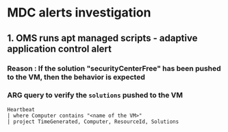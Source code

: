 # MDC alerts investigation

## 1. OMS runs apt managed scripts - adaptive application control alert

### Reason : If the solution "securityCenterFree" has been pushed to the VM, then the behavior is expected

### ARG query to verify the `solutions` pushed to the VM
```kusto
Heartbeat
| where Computer contains "<name of the VM>"
| project TimeGenerated, Computer, ResourceId, Solutions
```
